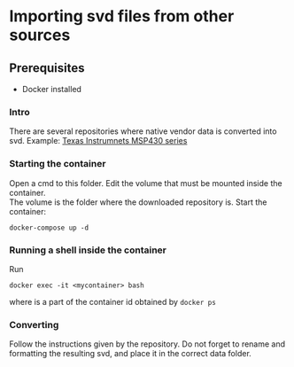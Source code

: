 # Importing svd files from other sources

## Prerequisites
- Docker installed

### Intro
There are several repositories where native vendor data is converted into svd.
Example: [Texas Instrumnets MSP430 series](https://github.com/pftbest/msp430_svd)

### Starting the container
Open a cmd to this folder. Edit the volume that must be mounted inside the container.  
The volume is the folder where the downloaded repository is.
Start the container: 
```
docker-compose up -d
```

### Running a shell inside the container
Run
```
docker exec -it <mycontainer> bash
```
where <mycontainer> is a part of the container id obtained by ```docker ps```

### Converting
Follow the instructions given by the repository. Do not forget to rename and formatting the resulting svd, and place it in the correct data folder.
